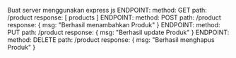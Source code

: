 Buat server menggunakan express js
  ENDPOINT:
    method:   GET
    path:     /product
    response: [ products ]
  ENDPOINT:
    method:   POST
    path:     /product
    response: {
      msg: "Berhasil menambahkan Produk"
    }
  ENDPOINT:
    method:   PUT
    path:     /product
    response: {
      msg: "Berhasil update Produk"
    }
  ENDPOINT:
    method:   DELETE
    path:     /product
    response: {
      msg: "Berhasil menghapus Produk"
    }
